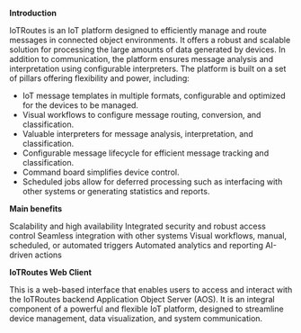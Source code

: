 **Introduction**

IoTRoutes is an IoT platform designed to efficiently manage and route messages in connected object environments. 
It offers a robust and scalable solution for processing the large amounts of data generated by devices. In addition to communication, the platform ensures message analysis and interpretation using configurable interpreters.
The platform is built on a set of pillars offering flexibility and power, including:
  - IoT message templates in multiple formats, configurable and optimized for the devices to be managed.
  - Visual workflows to configure message routing, conversion, and classification.
  - Valuable interpreters for message analysis, interpretation, and classification.
  - Configurable message lifecycle for efficient message tracking and classification.
  - Command board simplifies device control.
  - Scheduled jobs allow for deferred processing such as interfacing with other systems or generating statistics and reports.

**Main benefits**

Scalability and high availability
Integrated security and robust access control
Seamless integration with other systems
Visual workflows, manual, scheduled, or automated triggers
Automated analytics and reporting
AI-driven actions

**IoTRoutes Web Client**

This is a web-based interface that enables users to access and interact with the IoTRoutes backend Application Object Server (AOS). It is an integral component of a powerful and flexible IoT platform, designed to streamline device management, data visualization, and system communication.
